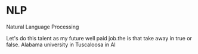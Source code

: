 # NLP
Natural Language Processing
  
Let's do this talent as my future well paid job.the
is that take away
in true or false. 
Alabama university in Tuscaloosa in Al
